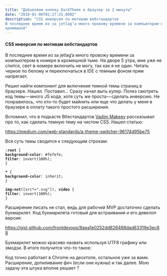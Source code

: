 ```yaml
---
title: "Добавляем кнопку DarkTheme в браузер за 2 минуты"
date: "2018-01-06T02:27:25.000Z"
description: "CSS инверсия по мотивам вебстандартов
В последнее время из за jetlag’a много провожу времени за компьютером в номере в
кромешной"
---
```


<h4>CSS инверсия по мотивам вебстандартов</h4>
<p>В последнее время из за jetlag’a много провожу времени за компьютером в номере в кромешной тьме. На дворе 5 утра, мне уже не спится, свет в номере включить не могу, так как я не один. Читать черное по белому и переключаться в IDE с темным фоном прям напрягает.</p>
<p>Решил найти компонент для включения темной темы страниц в браузере. Нашел. Поставил… Сразу начал выть кулер. Полез смотреть код темы — много JS кода, хотя суть же проста — сделать инверсию. Не понравилось, что кто-то будет майнить или еще что делать у меня в браузере в оплату такого простого расширения.</p>
<p>Вспомнил, что в подкасте Вбестандартов <a href="https://medium.com/u/24cb145f6684" target="_blank" rel="noopener noreferrer">Vadim Makeev</a> рассказывал про то, как сделать темную тему на чистом CSS. Нашел статью:</p>
<p><a href="https://medium.com/web-standards/a-theme-switcher-96174d95be75">https://medium.com/web-standards/a-theme-switcher-96174d95be75</a></p>
<p>Вся суть темы сводится к следующим строкам:</p>
<pre><code>:<strong>root</strong> { <br><strong>background-color</strong>: #fefefe;<br><strong>filter</strong>: invert(100%);<br>}</code></pre>
<pre><code><strong>*</strong> { <br><strong>background-color</strong>: inherit;<br>}</code></pre>
<pre><code><strong>img:not</strong>([src*=".svg"]), <strong>video</strong> {  <br><strong>filter</strong>: invert(100%);<br>}</code></pre>
<p>Расширение писать не стал, ведь для рабочей MVP достаточно сделать букмарклет. Код букмарклета готовый для встраивания и его девелоп версия:</p>
<p><a href="https://gist.github.com/frontdevops/8aea1e0252dd826488dad63319e3ec88">https://gist.github.com/frontdevops/8aea1e0252dd826488dad63319e3ec88</a></p>
<p>Букмарклет можно красиво назвать используя UTF8 графику или эмодзи. В итоге получится что-то такое:</p>

<p>Код точно работает в Chrome на десктопе, остальное уже за вами. Расширение, допиливание фич (если они нужны) и так далее. Мою задачу эта штука вполне решает ?</p>



